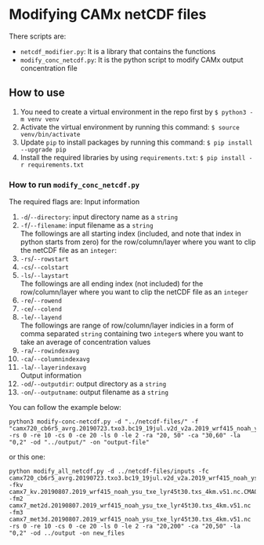 # Modifying CAMx netCDF files

There scripts are:
- `netcdf_modifier.py`: It is a library that contains the functions
- `modify_conc_netcdf.py`: It is the python script to modify CAMx output concentration file

## How to use
1. You need to create a virtual environment in the repo first by `$ python3 -m venv venv`
2. Activate the virtual environment by running this command: `$ source venv/bin/activate`
3. Update `pip` to install packages by running this command: `$ pip install --upgrade pip`
4. Install the required libraries by using `requirements.txt`: `$ pip install -r requirements.txt`

### How to run `modify_conc_netcdf.py`
The required flags are:
Input information
1. `-d`/`--directory`: input directory name as a `string`
2. `-f`/`--filename`: input filename as a `string`<br />
The followings are all starting index (included, and note that index in python starts from zero) for the row/column/layer where you want to clip the netCDF file as an `integer`:
3. `-rs`/`--rowstart`
4. `-cs`/`--colstart`
5. `-ls`/`--laystart`<br />
The followings are all ending index (not included) for the row/column/layer where you want to clip the netCDF file as an `integer`  
6. `-re`/`--rowend`
7. `-ce`/`--colend`
8. `-le`/`--layend`<br />
The followings are range of row/column/layer indicies in a form of comma separated `string` containing two `integer`s where you want to take an average of concentration values
9. `-ra`/`--rowindexavg`
10. `-ca`/`--columnindexavg`
11. `-la`/`--layerindexavg`<br />
Output information
12. `-od`/`--outputdir`: output directory as a `string`
13. `-on`/`--outputname`: output filename as a `string`<br />


You can follow the example below:
```
python3 modify-conc-netcdf.py -d "../netcdf-files/" -f "camx720_cb6r5_avrg.20190723.txo3.bc19_19jul.v2d_v2a.2019_wrf415_noah_ysu_lyr45t30.txs_4km.nc" -rs 0 -re 10 -cs 0 -ce 20 -ls 0 -le 2 -ra "20, 50" -ca "30,60" -la "0,2" -od "../output/" -on "output-file"
```
or this one:
```
python modify_all_netcdf.py -d ../netcdf-files/inputs -fc camx720_cb6r5_avrg.20190723.txo3.bc19_19jul.v2d_v2a.2019_wrf415_noah_ysu_lyr45t30.txs_4km.nc -fkv camx7_kv.20190807.2019_wrf415_noah_ysu_txe_lyr45t30.txs_4km.v51.nc.CMAQ.kv100a -fm2 camx7_met2d.20190807.2019_wrf415_noah_ysu_txe_lyr45t30.txs_4km.v51.nc -fm3 camx7_met3d.20190807.2019_wrf415_noah_ysu_txe_lyr45t30.txs_4km.v51.nc -rs 0 -re 10 -cs 0 -ce 20 -ls 0 -le 2 -ra "20,200" -ca "20,50" -la "0,2" -od ../output -on new_files
```
